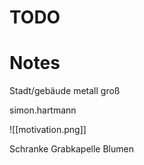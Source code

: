 # TODO 

# Notes
Stadt/gebäude
metall 
groß

simon.hartmann




![[motivation.png]]

Schranke
Grabkapelle 
Blumen

